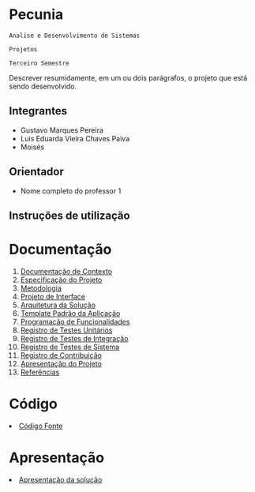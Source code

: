 # Pecunia

`Analise e Desenvolvimento de Sistemas`

`Projetos`

`Terceiro Semestre`

Descrever resumidamente, em um ou dois parágrafos, o projeto que está sendo desenvolvido.

## Integrantes

* Gustavo Marques Pereira
* Luis Eduarda Vieira Chaves Paiva 
* Moisés 

## Orientador

* Nome completo do professor 1

## Instruções de utilização

# Documentação

<ol>
<li><a href="docs/01-Documentação de Contexto.md"> Documentação de Contexto</a></li>
<li><a href="docs/02-Especificação do Projeto.md"> Especificação do Projeto</a></li>
<li><a href="docs/03-Metodologia.md"> Metodologia</a></li>
<li><a href="docs/04-Projeto de Interface.md"> Projeto de Interface</a></li>
<li><a href="docs/05-Arquitetura da Solução.md"> Arquitetura da Solução</a></li>
<li><a href="docs/06-Template Padrão da Aplicação.md"> Template Padrão da Aplicação</a></li>
<li><a href="docs/07-Programação de Funcionalidades.md"> Programação de Funcionalidades</a></li>
<li><a href="docs/08-Registro de Testes Unitários.md"> Registro de Testes Unitários</a></li>
<li><a href="docs/09-Registro de Testes de Integração.md"> Registro de Testes de Integração</a></li>
<li><a href="docs/10-Registro de Testes de Sistema.md"> Registro de Testes de Sistema</a></li>
<li><a href="docs/11-Registro de Contribuição.md"> Registro de Contribuição</a></li>
<li><a href="docs/12-Apresentação do Projeto.md"> Apresentação do Projeto</a></li>
<li><a href="docs/13-Referências.md"> Referências</a></li>
</ol>

# Código

<li><a href="src/README.md"> Código Fonte</a></li>

# Apresentação

<li><a href="presentation/README.md"> Apresentação da solução</a></li>
